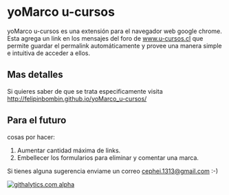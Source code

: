 yoMarco u-cursos
================

yoMarco u-cursos es una extensión para el navegador web google chrome. Esta agrega un link en los mensajes del foro de www.u-cursos.cl que permite guardar el permalink automáticamente y provee una manera simple e intuitiva de acceder a ellos.

Mas detalles
------------
Si quieres saber de que se trata especificamente visita http://felipinbombin.github.io/yoMarco_u-cursos/

Para el futuro
--------------

cosas por hacer:

1. Aumentar cantidad máxima de links.
2. Embellecer los formularios para eliminar y comentar una marca.

Si tienes alguna sugerencia enviame un correo cephei.1313@gmail.com :-)

[![githalytics.com alpha](https://cruel-carlota.gopagoda.com/afdddbf6a0e6e1ce5073289e02ce6669 "githalytics.com")](http://githalytics.com/felipinbombin/yoMarco_u-cursos)
